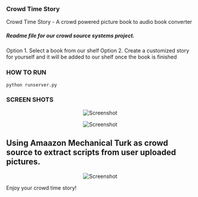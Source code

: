 ### Crowd Time Story ###
Crowd Time Story - A crowd powered picture book to audio book converter

##### Readme file for our crowd source systems project. #####
Option 1. Select a book from our shelf
Option 2. Create a customized story for yourself and it will be added to our shelf once the book is finished


### HOW TO RUN ###
```python runserver.py```

### SCREEN SHOTS 
<p align="center">
  <img src="crowdtimestory/static/images/screenshots/complete/01.jpg" alt="Screenshot"/>
</p>

<p align="center">
  <img src="crowdtimestory/static/images/screenshots/complete/02.jpg" alt="Screenshot"/>
</p>


<p align="center">
<h2>Using Amaazon Mechanical Turk as crowd source to extract scripts from user
uploaded pictures.</h2> 

<p align="center">
  <img src="crowdtimestory/static/images/screenshots/complete/05.jpg" alt="Screenshot"/>
</p>
Enjoy your crowd time story!
